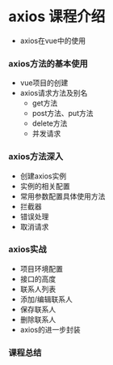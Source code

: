 # axios 课程介绍
* axios在vue中的使用

### axios方法的基本使用
* vue项目的创建
* axios请求方法及别名
    * get方法
    * post方法、put方法
    * delete方法
    * 并发请求

### axios方法深入
* 创建axios实例
* 实例的相关配置
* 常用参数配置具体使用方法
* 拦截器
* 错误处理
* 取消请求

### axios实战
* 项目环境配置
* 接口的高度
* 联系人列表
* 添加/编辑联系人
* 保存联系人
* 删除联系人
* axios的进一步封装

### 课程总结 


